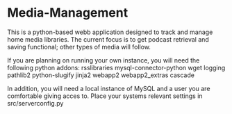 # Media-Management
This is a python-based webb application designed to track and manage home media libraries. The current focus is to get podcast retrieval and saving functional; other types of media will follow.

If you are planning on running your own instance, you will need the following python addons:
	rsslibraries
	mysql-connector-python
	wget
	logging
	pathlib2
	python-slugify
	jinja2
	webapp2
	webapp2_extras
	cascade
	
In addition, you will need a local instance of MySQL and a user you are comfortable giving acces to. Place your systems relevant settings in src/serverconfig.py